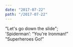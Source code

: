 ```yaml
---
date: "2017-07-22"
path: "/2017-07-22"
---
```


"Let's go down the slide";  
'Spiderman’: “You're Ironman!”  
"Superheroes Go!”
